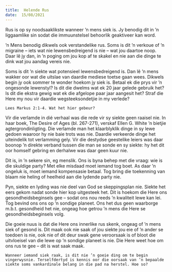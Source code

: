 ```yaml
---
title:  Helende Rus
date:  15/08/2021
---
```


Rus is op sy noodsaaklikste wanneer ’n mens siek is. Jy benodig dit in ’n liggaamlike sin sodat die immuunstelsel behoorlik geaktiveer kan word.

’n Mens benodig dikwels ook verstandelike rus. Soms is dit ’n verkoue of ’n migraine – iets wat nie lewensbedreigend is nie – wat jou daartoe noop. Daar lê jy dan, in ’n poging om jou kop af te skakel en nie aan die dinge te dink wat jou aandag vereis nie.

Soms is dit ’n siekte wat potensieel lewensbedreigend is. Dan lê ’n mens wakker oor wat die uitslae van daardie mediese toetse gaan wees. Dikwels begin jy ook sommer te wonder hoekom jy siek is. Betaal ek die prys vir ’n ongesonde lewenstyl? Is dit die dwelms wat ek 20 jaar gelede gebruik het? Is dit die ekstra gewig wat ek die afgelope paar jaar aangesit het? Straf die Here my nou vir daardie wegsteeksondetjie in my verlede?

`Lees Markus 2:1-4. Wat het hier gebeur?`

Vir die verlamde in dié verhaal was die rede vir sy siekte geen raaisel nie. In haar boek, The Desire of Ages (bl. 267-271), verskaf Ellen G. White ’n bietjie agtergrondinligting. Die verlamde man het klaarblyklik dinge in sy lewe gedoen waaroor hy nie baie trots was nie. Daardie verkeerde dinge het uiteindelik tot verlamming gely. Vir die destydse geestelike leiers was daar boonop ’n direkte verband tussen die man se sonde en sy siekte: hy het dit oor homself gebring en derhalwe was daar geen kuur nie.

Dit is, in ’n sekere sin, eg menslik. Ons is byna behep met die vraag: wie is die skuldige party? Met elke misdaad moet iemand tog boet. As daar ’n ongeluk is, moet iemand kompensasie betaal. Tog bring die toekenning van blaam nie heling of heelheid aan die lydende party nie.

Pyn, siekte en lyding was nie deel van God se skeppingsplan nie. Siekte het eers gekom nadat sonde hier kop uitgesteek het. Dit is hoekom die Here ons gesondheidsbeginsels gee – sodat ons nou reeds ’n kwaliteit lewe kan lei. Tog bevind ons ons op ’n sondige planeet. Ons het dus geen waarborge m.b.t. gesondheid het nie, ongeag hoe getrou ’n mens die Here se gesondheidsbeginsels volg.

Die goeie nuus is dat die Here ons innerlike rus skenk, ongeag of ’n mens siek of gesond is. Dit maak ook nie saak of jou siekte jou eie of ’n ander se toedoen is nie, ook nie of dit deur swak gene veroorsaak is of bloot die uitvloeisel van die lewe op ’n sondige planeet is nie. Die Here weet hoe om ons rus te gee – dít is wat saak maak.

`Wanneer iemand siek raak, is dit nie ’n goeie ding om te begin vingerwysnie. Terselfdertyd is kennis oor die oorsaak van ’n bepaalde siekte soms vankardinale belang in die pad na herstel. Hoe so?`